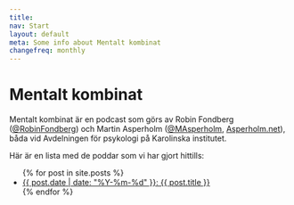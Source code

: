 ```yaml
---
title:
nav: Start
layout: default
meta: Some info about Mentalt kombinat
changefreq: monthly
---
```


# Mentalt kombinat

Mentalt kombinat är en podcast som görs av Robin Fondberg ([@RobinFondberg](https://twitter.com/RobinFondberg)) och Martin Asperholm ([@MAsperholm](https://twitter.com/MAsperholm), [Asperholm.net](http://www.asperholm.net)), båda vid Avdelningen för psykologi på Karolinska institutet.

Här är en lista med de poddar som vi har gjort hittills:

<ul>
  {% for post in site.posts %}
    <li>
      <a href="{{ post.url }}">{{ post.date | date: "%Y-%m-%d" }}: {{ post.title }}</a>
    </li>
  {% endfor %}
</ul>

